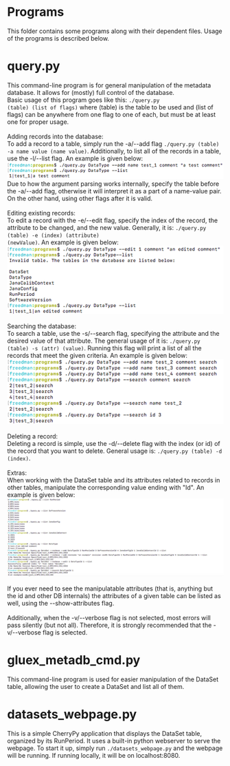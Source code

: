 # Programs
This folder contains some programs along with their dependent files. Usage of the programs is described below.

# query.py
This command-line program is for general manipulation of the metadata database. It allows for (mostly) full control of the database.
<br />Basic usage of this program goes like this: <code>./query.py (table) (list of flags)</code> where (table) is the table to be 
used and (list of flags) can be anywhere from one flag to one of each, but must be at least one for proper usage.
<br /><br />Adding records into the database:<br />To add a record to a table, simply run the -a/--add flag <code>./query.py (table) -a name value (name value)</code>.
Additionally, to list all of the records in a table, use the -l/--list flag. An example is given below:<br /><img src="../imgs/add.png" /><br />
Due to how the argument parsing works internally, specify the table before the -a/--add flag, otherwise it will interpret it as a part of a name-value pair.
On the other hand, using other flags after it is valid.
<br /><br />Editing existing records:<br />To edit a record with the -e/--edit flag, specify the index of the record, the attribute to be changed, and the new value.
Generally, it is: <code>./query.py (table) -e (index) (attribute) (newValue)</code>. An example is given below:<br /><img src="../imgs/edit.png" />
<br /><br />Searching the database:<br />To search a table, use the -s/--search flag, specifying the attribute and the desired value of that attribute.
The general usage of it is: <code>./query.py (table) -s (attr) (value)</code>. Running this flag will print a list of all the records that meet the given criteria.
An example is given below:<br /><img src="../imgs/search.png" />
<br /><br />Deleting a record:<br />Deleting a record is simple, use the -d/--delete flag with the index (or id) of the record that you want to delete. General usage is: 
<code>./query.py (table) -d (index)</code>.
<br /><br />Extras:<br />When working with the DataSet table and its attributes related to records in other tables, manipulate the corresponding value ending with "Id". 
An example is given below:<br /><img src="../imgs/datasets_actions.png" /><br /><br />
If you ever need to see the manipulatable attributes (that is, anything but the id and other DB internals)
the attributes of a given table can be listed as well, using the --show-attributes flag.
<br /><br />Additionally, when the -v/--verbose flag is not selected, most errors will pass silently (but not all). Therefore, it is strongly recommended that
the -v/--verbose flag is selected.

# gluex_metadb_cmd.py
This command-line program is used for easier manipulation of the DataSet table, allowing the user to create a DataSet and list all of them.


# datasets_webpage.py
This is a simple CherryPy application that displays the DataSet table, organized by its RunPeriod. It uses a built-in python webserver to serve the webpage.
To start it up, simply run <code>./datasets_webpage.py</code> and the webpage will be running. If running locally, it will be on localhost:8080.
